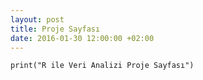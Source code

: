 ```yaml
---
layout: post
title: Proje Sayfası 
date: 2016-01-30 12:00:00 +02:00
---
```



```{r}
print("R ile Veri Analizi Proje Sayfası")
```